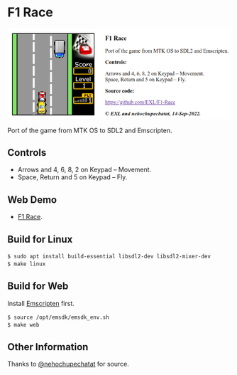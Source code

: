 F1 Race
=======

![Screenshot from Chrome](images/screenshot-web.png)

Port of the game from MTK OS to SDL2 and Emscripten.

## Controls

* Arrows and 4, 6, 8, 2 on Keypad – Movement.
* Space, Return and 5 on Keypad – Fly.

## Web Demo

* [F1 Race](https://baat.exlmoto.ru/f1/).

## Build for Linux

```sh
$ sudo apt install build-essential libsdl2-dev libsdl2-mixer-dev
$ make linux
```

## Build for Web

Install [Emscripten](https://emscripten.org/docs/getting_started/downloads.html) first.

```sh
$ source /opt/emsdk/emsdk_env.sh
$ make web
```

## Other Information

Thanks to [@nehochupechatat](https://github.com/nehochupechatat) for source.
